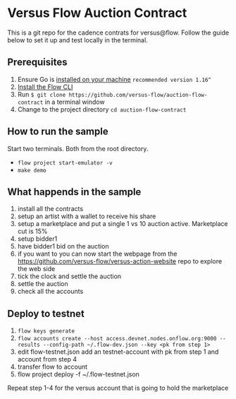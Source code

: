 # Versus Flow Auction Contract

This is a git repo for the cadence contrats for versus@flow. Follow the guide below to set it up and test locally in the terminal.

## Prerequisites

1. Ensure Go is [installed on your machine](https://golang.org/dl/) `recommended version 1.16^`
2. [Install the Flow CLI](https://docs.onflow.org/docs/cli) 
3. Run `$ git clone https://github.com/versus-flow/auction-flow-contract` in a terminal window
4. Change to the project directory `cd auction-flow-contract`

## How to run the sample

Start two terminals. Both from the root directory.
 - `flow project start-emulator -v`
- `make demo`

## What happends in the sample

1. install all the contracts
2. setup an artist with a wallet to receive his share
2. setup a marketplace and put a single 1 vs 10 auction active. Marketplace cut is 15%
3. setup bidder1 
4. have bidder1 bid on the auction
5. if you want to you can now start the webpage from the https://github.com/versus-flow/versus-action-website repo to explore the web side 
6. tick the clock and settle the auction
7. settle the auction
8. check all the accounts


## Deploy to testnet

 1. `flow keys generate`
 2. `flow accounts create --host access.devnet.nodes.onflow.org:9000 --results --config-path ~/.flow-dev.json --key <pk from step 1>`
 3. edit flow-testnet.json add an testnet-account with pk from step 1 and account from step 4
 4. transfer flow to account
 5. flow project deploy -f ~/.flow-testnet.json

 Repeat step 1-4 for the versus account that is going to hold the marketplace


